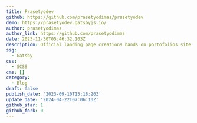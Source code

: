 ```yaml
---
title: Prasetyodev
github: https://github.com/prasetyodimas/prasetyodev
demo: https://prasetyodev.gatsbyjs.io/
author: prasetyodimas
author_link: https://github.com/prasetyodimas
date: 2023-11-30T05:46:32.103Z
description: Official landing page creations hands on portofolios site & blog site.
ssg:
  - Gatsby
css:
  - SCSS
cms: []
category:
  - Blog
draft: false
publish_date: '2023-09-10T15:18:26Z'
update_date: '2024-04-22T07:06:10Z'
github_star: 1
github_fork: 0
---
```

